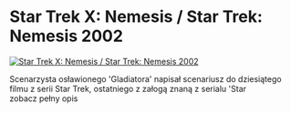 Star Trek X: Nemesis / Star Trek: Nemesis 2002 
=============
[![Star Trek X: Nemesis / Star Trek: Nemesis 2002 ](http://vidos.pl/images/player.gif)](http://vidos.pl/star-trek-x-nemesis-star-trek-nemesis-2002)

 Scenarzysta osławionego 'Gladiatora' napisał scenariusz do dziesiątego filmu z serii Star Trek, ostatniego z załogą znaną z serialu 'Star zobacz pełny opis
